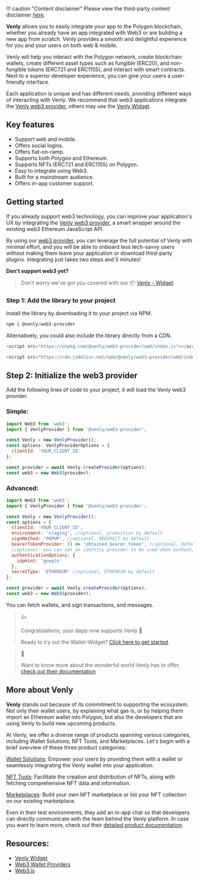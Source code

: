!!! caution "Content disclaimer" Please view the third-party content disclaimer [here](https://github.com/0xPolygon/polygon-docs/blob/main/CONTENT_DISCLAIMER.md).

**Venly** allows you to easily integrate your app to the Polygon blockchain, whether you already have an app integrated with Web3 or are building a new app from scratch. Venly provides a smooth and delightful experience for you and your users on both web & mobile.

Venly will help you interact with the Polygon network, create blockchain wallets, create different asset types such as fungible (ERC20), and non-fungible tokens (ERC721 and ERC1155), and interact with smart contracts. Next to a superior developer experience, you can give your users a user-friendly interface.

Each application is unique and has different needs, providing different ways of interacting with Venly. We recommend that web3 applications integrate the [Venly web3 provider](https://docs.venly.io/docs/web3js), others may use the [Venly Widget](https://docs.venly.io/docs/widget-overview).

## Key features

- Support web and mobile.
- Offers social logins.
- Offers fiat-on-ramp.
- Supports both Polygon and Ethereum.
- Supports NFTs (ERC721 and ERC1155) on Polygon.
- Easy to integrate using Web3.
- Built for a mainstream audience.
- Offers in-app customer support.

## Getting started 

If you already support web3 technology, you can improve your application's UX by integrating the [Venly web3 provider](https://docs.venly.io/docs/web3js), a smart wrapper around the existing web3 Ethereum JavaScript API.

By using our [web3 provider](https://docs.venly.io/docs/web3js), you can leverage the full potential of Venly with minimal effort, and you will be able to onboard less tech-savvy users without making them leave your application or download third-party plugins. Integrating just takes two steps and 5 minutes!

**Don't support web3 yet?**

> Don't worry we've got you covered with our 📦 [Venly - Widget](https://docs.venly.io/docs/widget-overview).

### Step 1: Add the library to your project

Install the library by downloading it to your project via NPM.

```javascript
npm i @venly/web3-provider
```

Alternatively, you could also include the library directly from a CDN.

```javascript
<script src="https://unpkg.com/@venly/web3-provider/umd/index.js"></script>
```

```javascript
<script src="https://cdn.jsdelivr.net/npm/@venly/web3-provider/umd/index.js"></script>
```

## Step 2: Initialize the web3 provider

Add the following lines of code to your project, it will load the Venly web3 provider.

### Simple:

```javascript
import Web3 from 'web3';
import { VenlyProvider } from '@venly/web3-provider';

const Venly = new VenlyProvider();
const options: VenlyProviderOptions = {
  clientId: 'YOUR_CLIENT_ID'
};

const provider = await Venly.createProvider(options);
const web3 = new Web3(provider);
```

### Advanced:

```javascript
import Web3 from 'web3';
import { VenlyProvider } from '@venly/web3-provider';

const Venly = new VenlyProvider();
const options = {
  clientId: 'YOUR_CLIENT_ID',
  environment: 'staging', //optional, production by default
  signMethod: 'POPUP', //optional, REDIRECT by default
  bearerTokenProvider: () => 'obtained_bearer_token', //optional, default undefined
  //optional: you can set an identity provider to be used when authenticating
  authenticationOptions: {
    idpHint: 'google'
  },
  secretType: 'ETHEREUM' //optional, ETHEREUM by default
};

const provider = await Venly.createProvider(options);
const web3 = new Web3(provider);
```

You can fetch wallets, and sign transactions, and messages.

> 👍 
> 
> Congratulations, your dapp now supports Venly 🎉
> 
> Ready to try out the Wallet-Widget? [Click here to get started](https://docs.venly.io/docs/widget-getting-started).

> 📘 
> 
> Want to know more about the wonderful world Venly has to offer, [check out their documentation](https://docs.venly.io/docs/widget-overview)

## More about Venly

**Venly** stands out because of its commitment to supporting the ecosystem. Not only their wallet users, by explaining what gas is, or by helping them import an Ethereum wallet into Polygon, but also the developers that are using Venly to build new upcoming products.

At Venly, we offer a diverse range of products spanning various categories, including Wallet Solutions, NFT Tools, and Marketplaces. Let's begin with a brief overview of these three product categories:

[Wallet Solutions](https://docs.venly.io/docs/wallet-api-overview): Empower your users by providing them with a wallet or seamlessly integrating the Venly wallet into your application.

[NFT Tools](https://docs.venly.io/docs/nft-api-overview): Facilitate the creation and distribution of NFTs, along with fetching comprehensive NFT data and information.

[Marketplaces](https://docs.venly.io/docs/market-api-overview): Build your own NFT marketplace or list your NFT collection on our existing marketplace.

Even in their test environments, they add an in-app chat so that developers can directly communicate with the team behind the Venly platform. In case you want to learn more, check out their [detailed product documentation](https://docs.venly.io/docs/getting-started-with-venly).

## Resources:

- [Venly Widget](https://docs.venly.io/docs/widget-overview)
- [Web3 Wallet Providers](https://docs.venly.io/docs/ethersjs)
- [Web3.js](https://docs.venly.io/docs/web3js)
